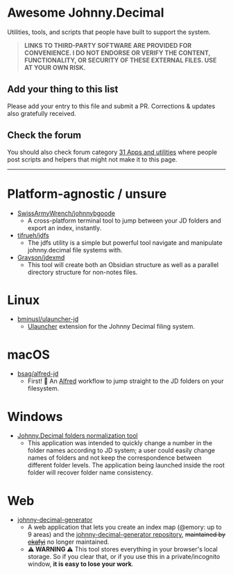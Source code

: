 # Awesome Johnny.Decimal

Utilities, tools, and scripts that people have built to support the system.

> **LINKS TO THIRD-PARTY SOFTWARE ARE PROVIDED FOR CONVENIENCE. I DO NOT ENDORSE OR VERIFY THE CONTENT, FUNCTIONALITY, OR SECURITY OF THESE EXTERNAL FILES. USE AT YOUR OWN RISK.**

## Add your thing to this list

Please add your entry to this file and submit a PR. Corrections & updates also gratefully received.

## Check the forum

You should also check forum category [31 Apps and utilities](https://forum.johnnydecimal.com/c/30-39-the-library/31-apps-and-utilities/16) where people post scripts and helpers that might not make it to this page.

---

# Platform-agnostic / unsure

- [SwissArmyWrench/johnnybgoode](https://github.com/SwissArmyWrench/johnnybgoode)
  - A cross-platform terminal tool to jump between your JD folders and export an index, instantly.
- [tifrueh/jdfs](https://github.com/tifrueh/jdfs)
  - The jdfs utility is a simple but powerful tool navigate and manipulate johnny.decimal file systems with.
- [Grayson/jdexmd](https://crates.io/crates/jdexmd/0.1.3)
  - This tool will create both an Obsidian structure as well as a parallel directory structure for non-notes files.

# Linux

- [bminusl/ulauncher-jd](https://github.com/bminusl/ulauncher-jd)
  - [Ulauncher](https://ulauncher.io/) extension for the Johnny Decimal filing system.

# macOS

- [bsag/alfred-jd](https://github.com/bsag/alfred-jd)
  - First! 🥳 An [Alfred](https://alfredapp.com) workflow to jump straight to the JD folders on your filesystem.

# Windows

- [Johnny.Decimal folders normalization tool](https://github.com/EvgenyVenalainen/jd-folders-tool)
  - This application was intended to quickly change a number in the folder names according to JD system; a user could easily change names of folders and not keep the correspondence between different folder levels. The application being launched inside the root folder will recover folder name consistency.

# Web

- [johnny-decimal-generator](https://johnny-decimal-generator.netlify.app/)
  - A web application that lets you create an index map (@emory: up to 9 areas) and the [johnny-decimal-generator repository](https://github.com/ekafyi/johnnydecimal-index-generator), ~~maintained by [ekafyi](https://github.com/ekafyi/)~~ no longer maintained.
  - **⚠️ WARNING ⚠️** This tool stores everything in your browser's local storage. So if you clear that, or if you use this in a private/incognito window, **it is easy to lose your work**.
